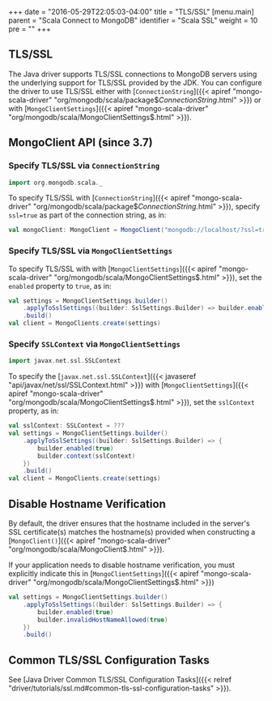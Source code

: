 +++
date = "2016-05-29T22:05:03-04:00"
title = "TLS/SSL"
[menu.main]
  parent = "Scala Connect to MongoDB"
  identifier = "Scala SSL"
  weight = 10
  pre = "<i class='fa'></i>"
+++

## TLS/SSL

The Java driver supports TLS/SSL connections to MongoDB servers using
the underlying support for TLS/SSL provided by the JDK. 
You can configure the driver to use TLS/SSL either with [`ConnectionString`]({{< apiref "mongo-scala-driver" "org/mongodb/scala/package$$ConnectionString$.html" >}}) or with
[`MongoClientSettings`]({{< apiref "mongo-scala-driver" "org/mongodb/scala/MongoClientSettings$.html" >}}).

## MongoClient API (since 3.7)

### Specify TLS/SSL via `ConnectionString`

```scala
import org.mongodb.scala._
```

To specify TLS/SSL with [`ConnectionString`]({{< apiref "mongo-scala-driver" "org/mongodb/scala/package$$ConnectionString$.html" >}}), specify `ssl=true` as part of the connection
string, as in:

```scala
val mongoClient: MongoClient = MongoClient("mongodb://localhost/?ssl=true")
```

### Specify TLS/SSL via `MongoClientSettings`

To specify TLS/SSL with with [`MongoClientSettings`]({{< apiref "mongo-scala-driver" "org/mongodb/scala/MongoClientSettings$.html" >}}), set the `enabled` property to 
`true`, as in:

```scala
val settings = MongoClientSettings.builder()
    .applyToSslSettings((builder: SslSettings.Builder) => builder.enabled(true))
    .build()
val client = MongoClients.create(settings)
```

### Specify `SSLContext` via `MongoClientSettings`

```scala
import javax.net.ssl.SSLContext
```

To specify the [`javax.net.ssl.SSLContext`]({{< javaseref "api/javax/net/ssl/SSLContext.html" >}}) with 
[`MongoClientSettings`]({{< apiref "mongo-scala-driver" "org/mongodb/scala/MongoClientSettings$.html" >}}), set the `sslContext` property, as in:

```scala
val sslContext: SSLContext = ???
val settings = MongoClientSettings.builder()
    .applyToSslSettings((builder: SslSettings.Builder) => {
        builder.enabled(true)
        builder.context(sslContext)
    })
    .build()
val client = MongoClients.create(settings)
```

## Disable Hostname Verification

By default, the driver ensures that the hostname included in the
server's SSL certificate(s) matches the hostname(s) provided when
constructing a [`MongoClient()`]({{< apiref "mongo-scala-driver" "org/mongodb/scala/MongoClient$.html" >}}).

If your application needs to disable hostname verification, you must explicitly indicate
this in [`MongoClientSettings`]({{< apiref "mongo-scala-driver" "org/mongodb/scala/MongoClientSettings$.html" >}}) 

```scala
val settings = MongoClientSettings.builder()
    .applyToSslSettings((builder: SslSettings.Builder) => {
        builder.enabled(true)
        builder.invalidHostNameAllowed(true)
    })
    .build()
```

## Common TLS/SSL Configuration Tasks
See [Java Driver Common TLS/SSL Configuration Tasks]({{< relref "driver/tutorials/ssl.md#common-tls-ssl-configuration-tasks" >}}).
